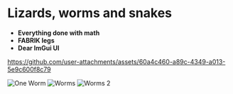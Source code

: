 # Lizards, worms and snakes
- **Everything done with math**
- **FABRIK legs**
- **Dear ImGui UI**
  

https://github.com/user-attachments/assets/60a4c460-a89c-4349-a013-5e9c600f8c79

![One Worm](https://github.com/user-attachments/assets/429db159-bbd7-4a46-8b0f-310817fd2200)
![Worms](https://github.com/user-attachments/assets/b08ac2cf-6da5-4998-bcfe-5bc07ed0ddb1)
![Worms 2](https://github.com/user-attachments/assets/67aaed0d-028a-4e19-85fa-1998ce88f581)
